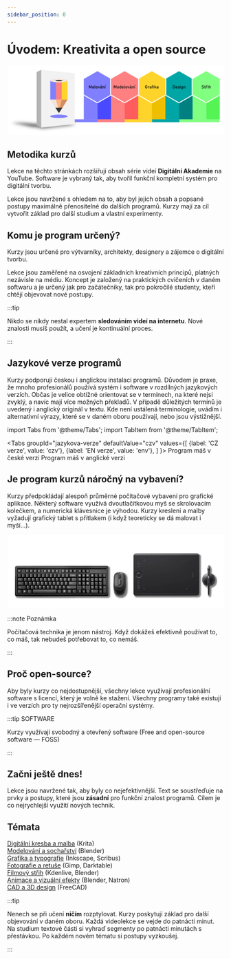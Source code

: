 ```yaml
---
sidebar_position: 0
---
```


# Úvodem: Kreativita a open source
![image](./img/akademieprehled2.svg)
## Metodika kurzů

Lekce na těchto stránkách rozšiřují obsah série videí **Digitální Akademie** na YouTube. Software je vybraný tak, aby tvořil funkční kompletní systém pro digitální tvorbu.

Lekce jsou navržené s ohledem na to, aby byl jejich obsah a popsané postupy maximálně přenositelné do dalších programů. Kurzy mají za cíl vytvořit základ pro další studium a vlastní experimenty.     

## Komu je program určený?

Kurzy jsou určené pro výtvarníky, architekty, designery a zájemce o digitální tvorbu.

Lekce jsou zaměřené na osvojení základních kreativních principů, platných nezávisle na médiu. Koncept je založený na praktických cvičeních v daném softwaru a je určený jak pro začátečníky, tak pro pokročilé studenty, kteří chtějí objevovat nové postupy.

:::tip

Nikdo se nikdy nestal expertem **sledováním videí na internetu**. Nové znalosti musíš použít, a učení je kontinuální proces.

:::

## Jazykové verze programů
Kurzy podporují českou i anglickou instalaci programů. Důvodem je praxe, že mnoho profesionálů používá systém i software v rozdílných jazykových verzích. Občas je velice obtížné orientovat se v termínech, na které nejsi zvyklý, a navíc mají více možných překladů. V případě důležitých termínů je uvedený i anglický originál v textu. Kde není ustálená terminologie, uvádím i alternativní výrazy, které se v daném oboru používají, nebo jsou výstižnější.

import Tabs from '@theme/Tabs';
import TabItem from '@theme/TabItem';

<Tabs
  groupId="jazykova-verze"
  defaultValue="czv"
  values={[
    {label: 'CZ verze', value: 'czv'},
    {label: 'EN verze', value: 'env'},
  ]
}>
<TabItem value="czv">Program máš v české verzi</TabItem>
<TabItem value="env">Program máš v anglické verzi</TabItem>
</Tabs>

## Je program kurzů náročný na vybavení?

Kurzy předpokládají alespoň průměrné počítačové vybavení pro grafické aplikace. Některý software využívá dvoutlačítkovou myš se skrolovacím kolečkem, a numerická klávesnice je výhodou. Kurzy kreslení a malby vyžadují grafický tablet s přítlakem (i když teoreticky se dá malovat i myší...).

![image](./img/akademie-vybaveni.png)

:::note Poznámka

 Počítačová technika je jenom nástroj. Když dokážeš efektivně používat to, co máš, tak nebudeš potřebovat to, co nemáš.

:::

## Proč open-source?

Aby byly kurzy co nejdostupnější, všechny lekce využívají profesionální software s licencí, který je volně ke stažení. Všechny programy také existují i ve verzích pro ty nejrozšířenější operační systémy.

:::tip SOFTWARE

Kurzy využívají svobodný a otevřený software (Free and open-source software &mdash; FOSS)

:::
## Začni ještě dnes!
Lekce jsou navržené tak, aby byly co nejefektivnější. Text se soustřeďuje na prvky a postupy, které jsou **zásadní** pro funkční znalost programů. Cílem je co nejrychlejší využití nových technik.

## Témata

[Digitální kresba a malba](01digitalnimalba/kresba-a-malba) (Krita)  
[Modelování a sochařství](02modelovani/3D-modelovani) (Blender)  
[Grafika a typografie](03grafika/grafika) (Inkscape, Scribus)  
[Fotografie a retuše](04foto/foto) (Gimp, Darktable)  
[Filmový střih](05film/film) (Kdenlive, Blender)  
[Animace a vizuální efekty](06animace/animace) (Blender, Natron)  
[CAD a 3D design](07cad/cad) (FreeCAD)

:::tip

Nenech se při učení **ničím** rozptylovat. Kurzy poskytují základ pro další objevování v daném oboru. Každá videolekce se vejde do patnácti minut. Na studium textové části si vyhraď segmenty po patnácti minutách s přestávkou. Po každém novém tématu si postupy vyzkoušej.

:::
